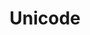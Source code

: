 ---
title: "Unicode"

categories: ['']

tags: ['Unicode']

arwords: 'النظام الموحّد لشفرات الحروف'

arexps: []

enwords: ['Unicode']

enexps: []

arlexicons: 'ن'

enlexicons: 'U'

authors: ['Ruqayya Roshdy']

translators: ['X']

citations: 'تطبيقات أساسية في المعالجة الآلية للغة العربية'

sources: 'مركز الملك عبدالله بن عبدالعزيز الدولي لخدمة اللغة العربية'

slug: ""
---